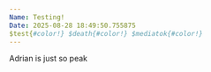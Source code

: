 ```yaml
---
Name: Testing!
Date: 2025-08-28 18:49:50.755875
$test{#color!} $death{#color!} $mediatok{#color!} 
---
```


Adrian is just so peak
